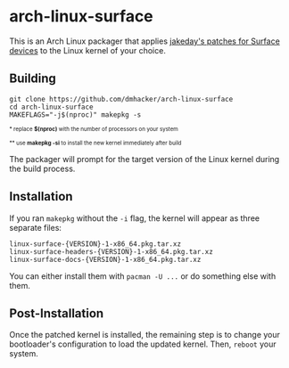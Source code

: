 # arch-linux-surface

This is an Arch Linux packager that applies 
[jakeday's patches for Surface devices](https://github.com/jakeday/linux-surface) 
to the Linux kernel of your choice. 

## Building 

```
git clone https://github.com/dmhacker/arch-linux-surface
cd arch-linux-surface
MAKEFLAGS="-j$(nproc)" makepkg -s
```
<sup><sub>\* replace **$(nproc)** with the number of processors on your system</sub></sup>

<sup><sub>\*\* use **makepkg -si** to install the new kernel immediately after build</sub></sup>

The packager will prompt for the target version of the Linux kernel during the build process.

## Installation

If you ran `makepkg` without the `-i` flag, the kernel will appear as three separate files:
```
linux-surface-{VERSION}-1-x86_64.pkg.tar.xz
linux-surface-headers-{VERSION}-1-x86_64.pkg.tar.xz
linux-surface-docs-{VERSION}-1-x86_64.pkg.tar.xz
```
You can either install them with `pacman -U ...` or do something else with them.

## Post-Installation

Once the patched kernel is installed, the remaining step is to change your bootloader's 
configuration to load the updated kernel. Then, `reboot` your system.
